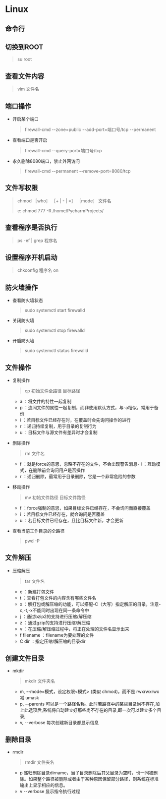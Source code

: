 # Linux

## 命令行

## 切换到ROOT

>su root

## 查看文件内容

>vim 文件名

## 端口操作

- 开启某个端口
  >firewall-cmd --zone=public --add-port=端口号/tcp --permanent
- 查看端口是否开启
  >firewall-cmd --query-port=端口号/tcp
- 永久删除8080端口，禁止外网访问
  >firewall-cmd --permanent --remove-port=8080/tcp

## 文件写权限

>chmod ［who］ ［+ | - | =］ ［mode］ 文件名
>
>e: chmod 777 -R /home/PycharmProjects/

## 查看程序是否执行

>ps -ef | grep 程序名

## 设置程序开机启动

>chkconfig 程序名 on

## 防火墙操作

- 查看防火墙状态
  >sudo systemctl start firewalld

- 关闭防火墙
  >sudo systemctl stop firewalld

- 开启防火墙
  >sudo systemctl status firewalld

## **文件操作**

- 复制操作
  >cp 初始文件全路径  目标路径
  - a ：将文件的特性一起复制
  - p ：连同文件的属性一起复制，而非使用默认方式，与-a相似，常用于备份
  - i ：若目标文件已经存在时，在覆盖时会先询问操作的进行
  - r ：递归持续复制，用于目录的复制行为
  - u ：目标文件与源文件有差异时才会复制

- 删除操作
  >rm 文件名
  - f ：就是force的意思，忽略不存在的文件，不会出现警告消息- i ：互动模式，在删除前会询问用户是否操作
  - r ：递归删除，最常用于目录删除，它是一个非常危险的参数

- 移动操作
  >mv 初始文件路径  目标文件路径
  - f ：force强制的意思，如果目标文件已经存在，不会询问而直接覆盖
  - i ：若目标文件已经存在，就会询问是否覆盖
  - u ：若目标文件已经存在，且比目标文件新，才会更新

- 查看当前工作目录的全路径
  >pwd -P

## 文件解压

- 压缩解压
  >tar 文件名
  - c ：新建打包文件
  - t ：查看打包文件的内容含有哪些文件名
  - x ：解打包或解压缩的功能，可以搭配-C（大写）指定解压的目录，注意-c,-t,-x不能同时出现在同一条命令中
  - j ：通过bzip2的支持进行压缩/解压缩
  - z ：通过gzip的支持进行压缩/解压缩
  - v ：在压缩/解压缩过程中，将正在处理的文件名显示出来
  - f filename ：filename为要处理的文件
  - C dir ：指定压缩/解压缩的目录dir

## 创建文件目录

- mkdir
  >mkdir 文件夹名
  - m, --mode=模式，设定权限<模式> (类似 chmod)，而不是 rwxrwxrwx 减 umask
  - p, --parents  可以是一个路径名称。此时若路径中的某些目录尚不存在,加上此选项后,系统将自动建立好那些尚不存在的目录,即一次可以建立多个目录;
  - v, --verbose  每次创建新目录都显示信息

## 删除目录

- rmdir
  >rmdir 文件夹名
  - p 递归删除目录dirname，当子目录删除后其父目录为空时，也一同被删除。如果整个路径被删除或者由于某种原因保留部分路径，则系统在标准输出上显示相应的信息。
  - v --verbose  显示指令执行过程
  